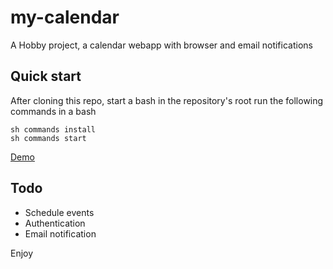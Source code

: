 # my-calendar

A Hobby project, a calendar webapp with browser and email notifications

## Quick start

After cloning this repo,
start a bash in the repository's root
run the following commands in a bash

```
sh commands install
sh commands start
```

[Demo](http://54.93.50.24:3002/dist/)

## Todo

- Schedule events
- Authentication
- Email notification

Enjoy

